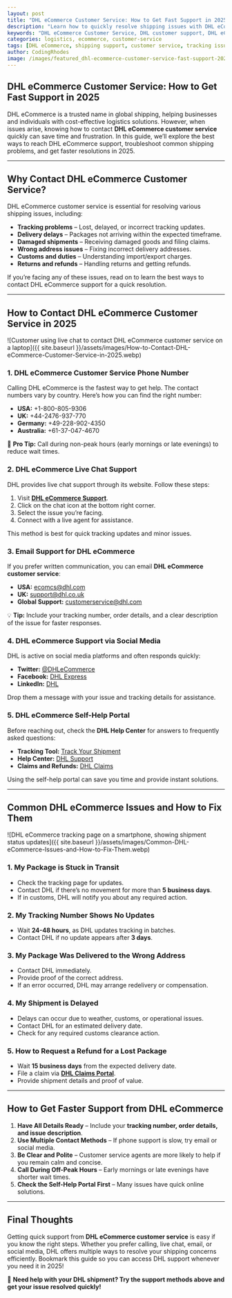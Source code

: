 ```yaml
---
layout: post
title: "DHL eCommerce Customer Service: How to Get Fast Support in 2025"
description: "Learn how to quickly resolve shipping issues with DHL eCommerce customer service in 2025. Get contact details, troubleshooting tips, and support options."
keywords: "DHL eCommerce Customer Service, DHL customer support, DHL eCommerce help, contact DHL eCommerce, DHL support 2025"
categories: logistics, ecommerce, customer-service
tags: [DHL eCommerce, shipping support, customer service, tracking issues]
author: CodingRhodes
image: /images/featured_dhl-ecommerce-customer-service-fast-support-2025.webp
---
```


## DHL eCommerce Customer Service: How to Get Fast Support in 2025

DHL eCommerce is a trusted name in global shipping, helping businesses and individuals with cost-effective logistics solutions. However, when issues arise, knowing how to contact **DHL eCommerce customer service** quickly can save time and frustration. In this guide, we’ll explore the best ways to reach DHL eCommerce support, troubleshoot common shipping problems, and get faster resolutions in 2025.

---

## Why Contact DHL eCommerce Customer Service?

DHL eCommerce customer service is essential for resolving various shipping issues, including:

- **Tracking problems** – Lost, delayed, or incorrect tracking updates.
- **Delivery delays** – Packages not arriving within the expected timeframe.
- **Damaged shipments** – Receiving damaged goods and filing claims.
- **Wrong address issues** – Fixing incorrect delivery addresses.
- **Customs and duties** – Understanding import/export charges.
- **Returns and refunds** – Handling returns and getting refunds.

If you’re facing any of these issues, read on to learn the best ways to contact DHL eCommerce support for a quick resolution.

---

## How to Contact DHL eCommerce Customer Service in 2025

![Customer using live chat to contact DHL eCommerce customer service on a laptop]({{ site.baseurl }}/assets/images/How-to-Contact-DHL-eCommerce-Customer-Service-in-2025.webp)

### 1. **DHL eCommerce Customer Service Phone Number**

Calling DHL eCommerce is the fastest way to get help. The contact numbers vary by country. Here’s how you can find the right number:

- **USA:** +1-800-805-9306
- **UK:** +44-2476-937-770
- **Germany:** +49-228-902-4350
- **Australia:** +61-37-047-4670

📌 **Pro Tip:** Call during non-peak hours (early mornings or late evenings) to reduce wait times.

### 2. **DHL eCommerce Live Chat Support**

DHL provides live chat support through its website. Follow these steps:

1. Visit **[DHL eCommerce Support](https://www.dhl.com/)**.
2. Click on the chat icon at the bottom right corner.
3. Select the issue you’re facing.
4. Connect with a live agent for assistance.

This method is best for quick tracking updates and minor issues.

### 3. **Email Support for DHL eCommerce**

If you prefer written communication, you can email **DHL eCommerce customer service**:

- **USA:** ecomcs@dhl.com
- **UK:** support@dhl.co.uk
- **Global Support:** customerservice@dhl.com

💡 **Tip:** Include your tracking number, order details, and a clear description of the issue for faster responses.

### 4. **DHL eCommerce Support via Social Media**

DHL is active on social media platforms and often responds quickly:

- **Twitter:** [@DHLeCommerce](https://twitter.com/DHLeCommerce)
- **Facebook:** [DHL Express](https://www.facebook.com/DHLExpress/)
- **LinkedIn:** [DHL](https://www.linkedin.com/company/dhl/)

Drop them a message with your issue and tracking details for assistance.

### 5. **DHL eCommerce Self-Help Portal**

Before reaching out, check the **DHL Help Center** for answers to frequently asked questions:

- **Tracking Tool:** [Track Your Shipment](https://www.dhl.com/global-en/home/tracking.html)
- **Help Center:** [DHL Support](https://www.dhl.com/global-en/home/customer-service.html)
- **Claims and Refunds:** [DHL Claims](https://www.dhl.com/global-en/home/claims.html)

Using the self-help portal can save you time and provide instant solutions.

---

## Common DHL eCommerce Issues and How to Fix Them

![DHL eCommerce tracking page on a smartphone, showing shipment status updates]({{ site.baseurl }}/assets/images/Common-DHL-eCommerce-Issues-and-How-to-Fix-Them.webp)

### **1. My Package is Stuck in Transit**
- Check the tracking page for updates.
- Contact DHL if there’s no movement for more than **5 business days**.
- If in customs, DHL will notify you about any required action.

### **2. My Tracking Number Shows No Updates**
- Wait **24-48 hours**, as DHL updates tracking in batches.
- Contact DHL if no update appears after **3 days**.

### **3. My Package Was Delivered to the Wrong Address**
- Contact DHL immediately.
- Provide proof of the correct address.
- If an error occurred, DHL may arrange redelivery or compensation.

### **4. My Shipment is Delayed**
- Delays can occur due to weather, customs, or operational issues.
- Contact DHL for an estimated delivery date.
- Check for any required customs clearance action.

### **5. How to Request a Refund for a Lost Package**
- Wait **15 business days** from the expected delivery date.
- File a claim via **[DHL Claims Portal](https://www.dhl.com/global-en/home/claims.html)**.
- Provide shipment details and proof of value.

---

## How to Get Faster Support from DHL eCommerce

1. **Have All Details Ready** – Include your **tracking number, order details, and issue description**.
2. **Use Multiple Contact Methods** – If phone support is slow, try email or social media.
3. **Be Clear and Polite** – Customer service agents are more likely to help if you remain calm and concise.
4. **Call During Off-Peak Hours** – Early mornings or late evenings have shorter wait times.
5. **Check the Self-Help Portal First** – Many issues have quick online solutions.

---

## Final Thoughts

Getting quick support from **DHL eCommerce customer service** is easy if you know the right steps. Whether you prefer calling, live chat, email, or social media, DHL offers multiple ways to resolve your shipping concerns efficiently. Bookmark this guide so you can access DHL support whenever you need it in 2025!

🚀 **Need help with your DHL shipment? Try the support methods above and get your issue resolved quickly!**

